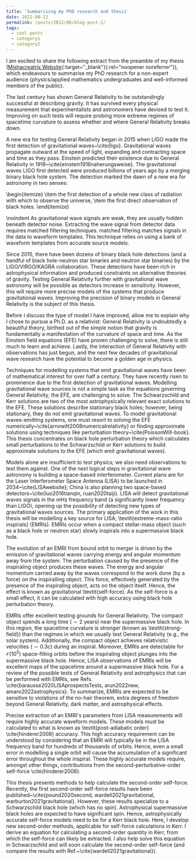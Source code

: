 ```yaml
---
title: 'Summarising my PhD research and thesis'
date: 2022-08-12
permalink: /posts/2012/08/blog-post-2/
tags:
  - cool posts
  - category1
  - category2
---
```


I am excited to share the following extract from the preamble of my thesis ([Mishacreatrix Website](https://mishacreatrix.com/){:target="_blank"}{:rel="noopener noreferrer"}), which endeavours to summarise my PhD research for a non-expert audience (physics/applied mathematics undergraduates and well-informed members of the public).



The last century has shown General Relativity to be outstandingly successful at describing gravity. It has survived every physical measurement that experimentalists and astronomers have devised to test it. Improving on such tests will require probing more extreme regimes of spacetime curvature to assess whether and where General Relativity breaks down.

A new era for testing General Relativity began in 2015 when LIGO made the first detection of gravitational waves~\cite{ligo}. Gravitational waves propagate outward at the speed of light, expanding and contracting space and time as they pass. Einstein predicted their existence due to General Relativity in 1916~\cite{einstein1916naherungsweise}. The gravitational waves LIGO first detected were produced billions of years ago by a merging binary black hole system. The detection marked the dawn of a new era for astronomy in two senses:

\begin{itemize}
  \item the first detection of a whole new class of radiation with which to observe the universe,
  \item the first direct observation of black holes.
\end{itemize}

\noindent As gravitational wave signals are weak, they are usually hidden beneath detector noise. Extracting the wave signal from detector data requires matched filtering techniques. matched filtering matches signals in the data to waveform templates. This technique relies on using a bank of waveform templates from accurate source models.

Since 2015, there have been dozens of binary black hole detections (and a handful of black hole-neutron star binaries and neutron star binaries) by the LIGO/VIRGO/KAGRA collaboration. These detections have been rich in astrophysical information and produced constraints on alternative theories of gravity. Testing General Relativity further with gravitational wave astronomy will be possible as detectors increase in sensitivity. However, this will require more precise models of the systems that produce gravitational waves. Improving the precision of binary models in General Relativity is the subject of this thesis.

Before I discuss the type of model I have improved, allow me to explain why I chose to pursue a Ph.D. as a relativist: General Relativity is undoubtedly a beautiful theory, birthed out of the simple notion that gravity is fundamentally a manifestation of the curvature of space and time. As the Einstein field equations (EFE) have proven challenging to solve, there is still much to learn and achieve. Lastly, the interaction of General Relativity with observations has just begun, and the next few decades of gravitational wave research have the potential to become a golden age in physics.

Techniques for modelling systems that emit gravitational waves have been of mathematical interest for over half a century. They have recently risen to prominence due to the first detection of gravitational waves. Modelling gravitational wave sources is not a simple task as the equations governing General Relativity, the EFE, are challenging to solve. The Schwarzschild and Kerr solutions are two of the most astrophysically relevant exact solutions to the EFE. These solutions describe stationary black holes; however, being stationary, they do not emit gravitational waves. To model gravitational waves-emitting systems, one must resort to solving the EFE numerically~\cite{arnowitt2008numericalrelativity} or finding approximate solutions using techniques like perturbation theory~\cite{PoissonWill-book}. This thesis concentrates on black hole perturbation theory which calculates small perturbations to the Schwarzschild or Kerr solutions to build approximate solutions to the EFE (which emit gravitational waves).

Models alone are insufficient to test physics; we also need observations to test them against. One of the next logical steps in gravitational wave astronomy is building a space-based interferometer. Current plans are for the Laser Interferometer Space Antenna (LISA) to be launched in 2034~\cite{LISAwebsite}; China is also planning two space-based detectors~\cite{luo2016tianqin, ruan2020taiji}. LISA will detect gravitational waves signals in the mHz frequency band (a significantly lower frequency than LIGO), opening up the possibility of detecting new types of gravitational waves sources. The primary application of the work in this thesis will be modelling a key source for LISA, \textit{extreme-mass-ratio inspirals} (EMRIs). EMRIs occur when a compact stellar-mass object (such as a black hole or neutron star) slowly inspirals into a supermassive black hole.

The evolution of an EMRI from bound orbit to merger is driven by the emission of gravitational waves carrying energy and angular momentum away from the system. The perturbation caused by the presence of the inspiraling object produces these waves. The energy and angular momentum carried away by the waves correspond to the work done (by a force) on the inspiralling object. This force, effectively generated by the presence of the inspiraling object, acts on the object itself. Hence, the effect is known as gravitational \textit{self-force}. As the self-force is a small effect, it can be calculated with high accuracy using black hole perturbation theory.

EMRIs offer excellent testing grounds for General Relativity. The compact object spends a long time ($\sim2$ years) near the supermassive black hole. In this region, the spacetime curvature is stronger (known as \textit{strong-field}) than the regimes in which we usually test General Relativity (e.g., the solar system). Additionally, the compact object achieves relativistic velocities ($\sim 0.3 c$) during an inspiral. Moreover, EMRIs are detectable for $\mathcal{O}(10^5)$ space-filling orbits before the inspiraling object plunges into the supermassive black hole. Hence, LISA observations of EMRIs will be excellent maps of the spacetime around a supermassive black hole. For a review of the possible tests of General Relativity and astrophysics that can be performed with EMRIs, see Refs. \cite{barausse2020LISAprospectsTests, arun2022new, amaro2022astrophysics}. To summarize, EMRIs are expected to be sensitive to violations of the no-hair theorem, extra degrees of freedom beyond General Relativity, dark matter, and astrophysical effects.

Precise extraction of an EMRI's parameters from LISA measurements will require highly accurate waveform models. These models must be calculated to what is known as \textit{post-adiabatic order} \cite{hinderer2008} accuracy. This high accuracy requirement can be understood by considering that an EMRI will typically be in the LISA frequency band for hundreds of thousands of orbits. Hence, even a small error in modelling a single orbit will cause the accumulation of a significant error throughout the whole inspiral. These highly accurate models require, amongst other things, contributions from the second-perturbative-order self-force \cite{hinderer2008}.  

This thesis presents methods to help calculate the second-order self-force. Recently, the first second-order self-force results have been published~\cite{pound2020second, wardell2021gravitational, warburton2021gravitational}. However, these results specialize to a Schwarzschild black hole (which has no spin). Astrophysical supermassive black holes are expected to have significant spin. Hence, astrophysically accurate self-force models need to be for a Kerr black hole. Here, I develop new second-order methods, applicable for self-force calculations in Kerr. I derive an equation for calculating a second-order quantity in Kerr, from which the self-force can likely be extracted. I also help solve this equation in Schwarzschild and will soon calculate the second-order self-force (and compare the results with Ref.~\cite{wardell2021gravitational}).